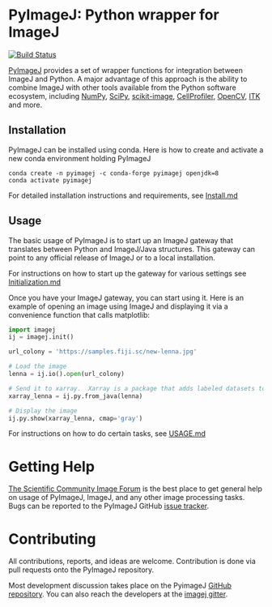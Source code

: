 # PyImageJ: Python wrapper for ImageJ
[![Build Status](https://travis-ci.org/imagej/pyimagej.svg?branch=master)](https://travis-ci.org/imagej/pyimagej)

[PyImageJ](https://github.com/imagej/pyimagej) provides a set of
wrapper functions for integration between ImageJ and Python.
A major advantage of this approach is the ability to combine ImageJ with other tools 
available from the Python software ecosystem, including [NumPy](https://www.numpy.org/), 
[SciPy](https://www.scipy.org/), [scikit-image](https://scikit-image.org/), 
[CellProfiler](https://cellprofiler.org/), [OpenCV](https://opencv.org/), 
[ITK](https://itk.org/) and more.

## Installation
PyImageJ can be installed using conda.  Here is how to create and activate a new conda environment holding PyImageJ

```
conda create -n pyimagej -c conda-forge pyimagej openjdk=8
conda activate pyimagej
```

For detailed installation instructions and requirements, see [Install.md](doc/Install.md)

## Usage
The basic usage of PyImageJ is to start up an ImageJ gateway that translates between Python and ImageJ/Java structures.
This gateway can point to any official release of ImageJ or to a local installation.  

For instructions on how to start up the gateway for various settings see 
[Initialization.md](doc/Initialization.md)

Once you have your ImageJ gateway, you can start using it. Here is an example of opening an image using ImageJ and 
displaying it via a convenience function that calls matplotlib:

```python
import imagej
ij = imagej.init()

url_colony = 'https://samples.fiji.sc/new-lenna.jpg' 

# Load the image
lenna = ij.io().open(url_colony)

# Send it to xarray.  Xarray is a package that adds labeled datasets to numpy (http://xarray.pydata.org/en/stable/)
xarray_lenna = ij.py.from_java(lenna)

# Display the image
ij.py.show(xarray_lenna, cmap='gray')
```

For instructions on how to do certain tasks, see [USAGE.md](doc/Usage.md)


# Getting Help 
[The Scientific Community Image Forum](https://forum.image.sc) is the best place to get general help on usage of PyImageJ,
ImageJ, and any other image processing tasks.  Bugs can be reported to the PyImageJ GitHub 
[issue tracker](issues).

# Contributing
All contributions, reports, and ideas are welcome.  Contribution is done via pull requests onto the PyImageJ repository.

Most development discussion takes place on the PyimageJ [GitHub repository](https://github.com/imagej/pyimagej).
You can also reach the developers at the
[imagej gitter](https://gitter.im/imagej/imagej).



